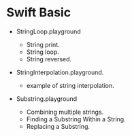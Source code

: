 # Swift Basic

* StringLoop.playground
  * String print.
  * String loop.
  * String reversed.
* StringInterpolation.playground.
  * example of string interpolation.

* Substring.playground
	* Combining multiple strings.
	* Finding a Substring Within a String.
	* Replacing a Substring.
